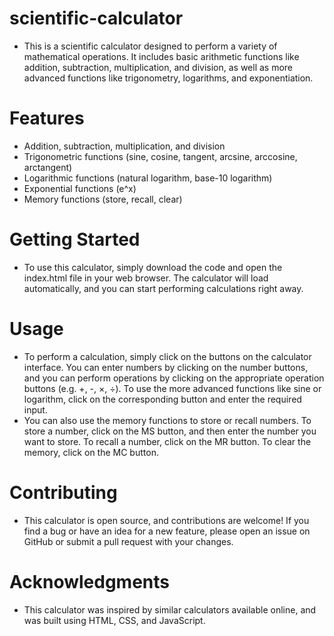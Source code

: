 # scientific-calculator
- This is a scientific calculator designed to perform a variety of mathematical operations. It includes basic arithmetic functions like addition, subtraction, multiplication, and division, as well as more advanced functions like trigonometry, logarithms, and exponentiation.

# Features
- Addition, subtraction, multiplication, and division
- Trigonometric functions (sine, cosine, tangent, arcsine, arccosine, arctangent)
- Logarithmic functions (natural logarithm, base-10 logarithm)
- Exponential functions (e^x)
- Memory functions (store, recall, clear)

# Getting Started

- To use this calculator, simply download the code and open the index.html file in your web browser. The calculator will load automatically, and you can start performing calculations right away.

# Usage

- To perform a calculation, simply click on the buttons on the calculator interface. You can enter numbers by clicking on the number buttons, and you can perform operations by clicking on the appropriate operation buttons (e.g. +, -, ×, ÷). To use the more advanced functions like sine or logarithm, click on the corresponding button and enter the required input.
- You can also use the memory functions to store or recall numbers. To store a number, click on the MS button, and then enter the number you want to store. To recall a number, click on the MR button. To clear the memory, click on the MC button.

# Contributing

- This calculator is open source, and contributions are welcome! If you find a bug or have an idea for a new feature, please open an issue on GitHub or submit a pull request with your changes.

# Acknowledgments

- This calculator was inspired by similar calculators available online, and was built using HTML, CSS, and JavaScript. 
